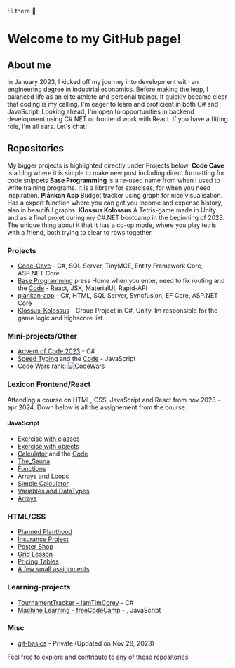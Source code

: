Hi there 👋

# Welcome to my GitHub page!
## About me
In January 2023, I kicked off my journey into development with an engineering degree in industrial economics. Before making the leap, I balanced life as an elite athlete and personal trainer. It quickly became clear that coding is my calling. I'm eager to learn and proficient in both C# and JavaScript. Looking ahead, I'm open to opportunities in backend development using C#.NET or frontend work with React. If you have a fitting role, I'm all ears. Let's chat!




## Repositories
My bigger projects is highlighted directly under Projects below. 
**Code Cave** is a blog where it is simple to make new post including direct formatting for code snippets
**Base Programming** is a re-used name from when I used to write training programs. It is a library for exercises, for when you need inspiration.
**Plånkan App** Budget tracker using graph for nice visualisation. Has a export function where you can get you income and expense history, also in beautiful graphs.
**Klossus Kolossus** A Tetris-game made in Unity and as a final projet during my C#.NET bootcamp in the beginning of 2023. The unique thing about it that it has a co-op mode, where you play tetris with a friend, both trying to clear to rows together.

### Projects
- [Code-Cave](https://github.com/sockulags/Code-Cave) - C#, SQL Server, TinyMCE, Entity Framework Core, ASP.NET Core 
- [Base Programming](https://sockulags.github.io/Base-programming) press Home when you enter, need to fix routing and the [Code](https://github.com/sockulags/Base-programming) - React, JSX, MaterialUI, Rapid-API  
- [plankan-app](https://github.com/sockulags/plankan-app) - C#, HTML, SQL Server, Syncfusion, EF Core, ASP.NET Core
- [Klossus-Kolossus](https://github.com/JeanLussagnet/Klossus-Kolossus) - Group Project in C#, Unity. Im responsible for the game logic and highscore list.
 
### Mini-projects/Other
- [Advent of Code 2023](https://github.com/sockulags/Advent_of_Code_2023) - C#
- [Speed Typing](https://sockulags.github.io/Speed_Typing/) and the [Code](https://github.com/sockulags/Speed_Typing) - JavaScript
- [Code Wars](https://github.com/sockulags/Code_Wars) rank: ![CodeWars](https://www.codewars.com/users/sockulags/badges/small)


### Lexicon Frontend/React 
Attending a course on HTML, CSS, JavaScript and React from nov 2023 - apr 2024. Down below is all the assignement from the course.
#### JavaScript  
 - [Exercise with classes](https://github.com/sockulags/Lexicon_JS_Skolan_med_klasser)
 - [Exercise with objects](https://github.com/sockulags/Lexicon_JS_Skolan_med_objekt)
 - [Calculator](https://sockulags.github.io/Lexicon_JS_Calculator/) and the [Code](https://github.com/sockulags/Lexicon_JS_Calculator)
 - [The_Sauna](https://github.com/sockulags/Lexicon_JS_The_Sauna)
 - [Functions](https://github.com/sockulags/Lexicon_JS_Functions)
 - [Arrays and Loops](https://github.com/sockulags/Lexicon_JS_Arrays_and_Loops) 
 - [Simple Calculator](https://github.com/sockulags/Lexicon_JS_Simple-calc)
 - [Variables and DataTypes](https://github.com/sockulags/Lexicon_JS_Variables_and_DataTypes) 
 - [Arrays](https://github.com/sockulags/Lexicon_JS_Arrays)
### HTML/CSS   
 - [Planned Planthood](https://github.com/sockulags/Planned_planthood)
 - [Insurance Project](https://github.com/sockulags/insurance_project)
 - [Poster Shop](https://github.com/sockulags/poster-shop)
 - [Grid Lesson](https://github.com/sockulags/grid_lesson)
 - [Pricing Tables](https://github.com/sockulags/lexicon-pricing_tables)
 - [A few small assignments](https://github.com/sockulags/html-delkurs)

### Learning-projects
- [TournamentTracker - IamTimCorey](https://github.com/sockulags/TournamentTracker) - C# 
- [Machine Learning - freeCodeCamp](https://github.com/sockulags/Machine_Learning_Course) - , JavaScript

### Misc

- [git-basics](https://github.com/sockulags/git-basics) - Private (Updated on Nov 28, 2023)

Feel free to explore and contribute to any of these repositories!

<!--
**sockulags/sockulags** is a ✨ _special_ ✨ repository because its `README.md` (this file) appears on your GitHub profile.

Here are some ideas to get you started:

- 🔭 I’m currently working on ...
- 🌱 I’m currently learning ...
- 👯 I’m looking to collaborate on ...
- 🤔 I’m looking for help with ...
- 💬 Ask me about ...
- 📫 How to reach me: ...
- 😄 Pronouns: ...
- ⚡ Fun fact: ...
-->
